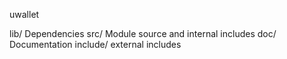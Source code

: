 


uwallet

lib/	Dependencies
src/	Module source and internal includes
doc/	Documentation
include/ external includes


